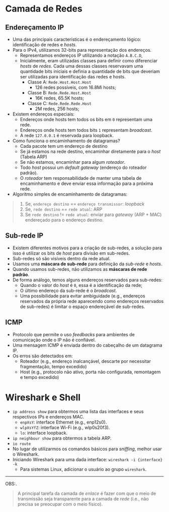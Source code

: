 # Camada de Redes

## Endereçamento IP

- Uma das principais características é o endereçamento lógico: identificação de redes e *hosts*.
- Para o IPv4, utilizamos 32-bits para representação dos endereços.
  - Representamos endereços IP utilizando a notação `A.B.C.D`,
  - Inicialmente, eram utilizadas classes para definir como diferenciar *hosts* de *redes*. Cada uma dessas classes reservavam uma quantidade bits iniciais e definia a quantidade de bits que deveriam ser utilizadas para identificação das redes e hosts.
    - Classe A: `Rede.Host.Host.Host`
      - 126 redes possíveis, com 16.8Mi hosts;
    - Classe B: `Rede.Rede.Host.Host`
      - 16K redes, 65.5K hosts;
    - Classe C: `Rede.Rede.Rede.Host`
      - 2M redes, 256 hosts;
- Existem endereços especiais:
  - Endereços onde hosts tem todos os bits em `0` representam uma rede.
  - Endereços onde hosts tem todos bits `1` representam *broadcast*.
  - A rede `127.0.0.1` é reservada para loopback.
- Como funciona o encaminhamento de datagramas?
  - Cada pacote tem um endereço de destino
  - Se já estamos na rede destino, encaminhar diretamente para o *host* (Tabela ARP)
  - Se não estamos, encaminhar para algum *roteador*.
  - Todo *host* possui um *default gateway* (endereço do roteador padrão).
  - O *roteador* tem responsabilidade de manter uma tabela de encaminhamento e deve enviar essa informação para a próxima rede.
- Algoritmo simples de encaminhamento de datagramas:

> 1. Se, `endereço destino` == `endereço transmissor`: *loopback*
> 2. Se, `rede destino` == `rede atual`: ARP
> 3. Se `rede destino` != `rede atual`: enviar para *gateway* (ARP + MAC) endereçado para o endereço destino.

## Sub-rede IP

- Existem diferentes motivos para a criação de sub-redes, a solução para isso é utilizar os bits de *host* para divisão em sub-redes.
- Sub-redes só são visíveis dentro da rede atual.
- Usamos uma **máscara de sub-rede** para definição da *sub-rede* e *hosts*.
- Quando usamos sub-redes, não utilizamos as **máscaras de rede padrão**.
- De forma análogo, temos alguns endereços reservados para sub-redes:
  - Quando o valor do *host* é `0`, essa é a identificação da rede;
  - O último endereço da sub-rede é o *broadcast*.
  - Uma possibilidade para evitar ambiguidade (e.g., endereços reservados da própria rede aparecendo como endereços reservados de sub-redes) é limitar o espaço endereçável de sub-redes.

## ICMP

- Protocolo que permite o uso *feedbacks* para ambientes de comunicação onde o IP não é confiável.
- Uma mensagem ICMP é enviada dentro do cabeçalho de um datagrama IP.
- Os erros são detectados em:
  - Roteador (e.g., endereço inalcançável, descarte por necessitar fragmentação, tempo excedido)
  - Host (e.g., protocolo não ativo, porta não configurada, remontagem e tempo excedido)

# Wireshark e Shell

- `ip address show` para obtermos uma lista das interfaces e seus respectivos IPs e endereços MAC.
  - `enpXsY`: interface Ethernet (e.g., enp12s0).
  - `wlpXsYfZ`: interface Wi-Fi (e.g., wlp0s20f3).
  - `lo`: interface loopback.
- `ip neighbour show` para obtermos a tabela ARP.
- `io route`
- No lugar de utilizarmos os comandos básicos para *sniffing*, melhor usar o Wireshark.
- Iniciando Wireshark para uma dada interface: `wireshark -i {interface} -k`
  - Para sistemas Linux, adicionar o usuário ao grupo `wireshark`.

---

OBS:.

> A principal tarefa da camada de *enlace* é fazer com que o meio de transmissão seja transparente para a camada de *rede* (i.e., não precisa se preocupar com o meio físico).